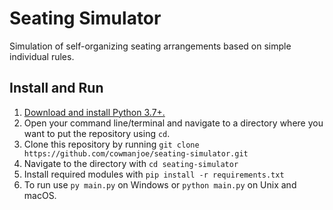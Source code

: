 # Seating Simulator

Simulation of self-organizing seating arrangements based on simple individual rules. 

## Install and Run
1. [Download and install Python 3.7+.](https://www.python.org/downloads/)
2. Open your command line/terminal and navigate to a directory where you want to put the repository using `cd`.
3. Clone this repository by running `git clone https://github.com/cowmanjoe/seating-simulator.git`
4. Navigate to the directory with `cd seating-simulator`
5. Install required modules with `pip install -r requirements.txt`
6. To run use `py main.py` on Windows or `python main.py` on Unix and macOS.

